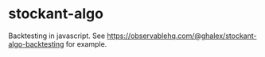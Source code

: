 # stockant-algo
Backtesting in javascript. See https://observablehq.com/@ghalex/stockant-algo-backtesting for example.
